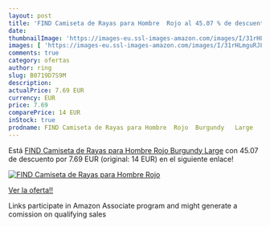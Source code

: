 ```yaml
---
layout: post
title: 'FIND Camiseta de Rayas para Hombre  Rojo al 45.07 % de descuento'
date: 
thumbnailImage: 'https://images-eu.ssl-images-amazon.com/images/I/31rHLmguRJL._SL200_.jpg'
images: [ 'https://images-eu.ssl-images-amazon.com/images/I/31rHLmguRJL._SL200_.jpg' ]
comments: true
category: ofertas
author: ring
slug: B0719D7S9M
description:
actualPrice: 7.69 EUR
currency: EUR
price: 7.69
comparePrice: 14 EUR
inStock: true
prodname: FIND Camiseta de Rayas para Hombre  Rojo  Burgundy   Large
---
```


Está [FIND Camiseta de Rayas para Hombre  Rojo  Burgundy   Large](https://www.amazon.es/dp/B0719D7S9M/?tag=tolees-21) con 45.07 de descuento por 7.69 EUR (original: 14 EUR) en el siguiente enlace!

[![FIND Camiseta de Rayas para Hombre  Rojo](https://images-eu.ssl-images-amazon.com/images/I/31rHLmguRJL._SL200_.jpg)](https://www.amazon.es/dp/B0719D7S9M/?tag=tolees-21)

[Ver la oferta!!](https://www.amazon.es/dp/B0719D7S9M/?tag=tolees-21)

Links participate in Amazon Associate program and might generate a comission on qualifying sales


